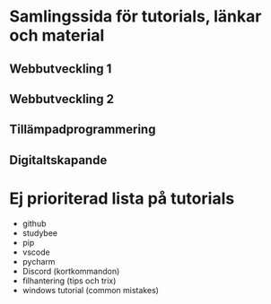 # Samlingssida för tutorials, länkar och material
## Webbutveckling 1
## Webbutveckling 2
## Tillämpadprogrammering
## Digitaltskapande




# Ej prioriterad lista på tutorials

+ github
+ studybee
+ pip
+ vscode
+ pycharm
+ Discord (kortkommandon)
+ filhantering (tips och trix)
+ windows tutorial (common mistakes)
